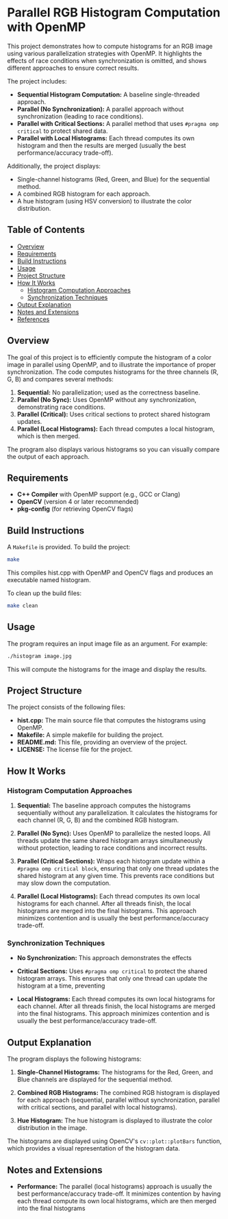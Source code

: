 # Parallel RGB Histogram Computation with OpenMP

This project demonstrates how to compute histograms for an RGB image using various parallelization strategies with OpenMP. It highlights the effects of race conditions when synchronization is omitted, and shows different approaches to ensure correct results.

The project includes:

-   **Sequential Histogram Computation:** A baseline single-threaded approach.
-   **Parallel (No Synchronization):** A parallel approach without synchronization (leading to race conditions).
-   **Parallel with Critical Sections:** A parallel method that uses `#pragma omp critical` to protect shared data.
-   **Parallel with Local Histograms:** Each thread computes its own histogram and then the results are merged (usually the best performance/accuracy trade-off).

Additionally, the project displays:

-   Single-channel histograms (Red, Green, and Blue) for the sequential method.
-   A combined RGB histogram for each approach.
-   A hue histogram (using HSV conversion) to illustrate the color distribution.

## Table of Contents

-   [Overview](#overview)
-   [Requirements](#requirements)
-   [Build Instructions](#build-instructions)
-   [Usage](#usage)
-   [Project Structure](#project-structure)
-   [How It Works](#how-it-works)
    -   [Histogram Computation Approaches](#histogram-computation-approaches)
    -   [Synchronization Techniques](#synchronization-techniques)
-   [Output Explanation](#output-explanation)
-   [Notes and Extensions](#notes-and-extensions)
-   [References](#references)

## Overview

The goal of this project is to efficiently compute the histogram of a color image in parallel using OpenMP, and to illustrate the importance of proper synchronization. The code computes histograms for the three channels (R, G, B) and compares several methods:

1. **Sequential:** No parallelization; used as the correctness baseline.
2. **Parallel (No Sync):** Uses OpenMP without any synchronization, demonstrating race conditions.
3. **Parallel (Critical):** Uses critical sections to protect shared histogram updates.
4. **Parallel (Local Histograms):** Each thread computes a local histogram, which is then merged.

The program also displays various histograms so you can visually compare the output of each approach.

## Requirements

-   **C++ Compiler** with OpenMP support (e.g., GCC or Clang)
-   **OpenCV** (version 4 or later recommended)
-   **pkg-config** (for retrieving OpenCV flags)

## Build Instructions

A `Makefile` is provided. To build the project:

```bash
make
```

This compiles hist.cpp with OpenMP and OpenCV flags and produces an executable named histogram.

To clean up the build files:

```bash
make clean
```

## Usage

The program requires an input image file as an argument. For example:

```bash
./histogram image.jpg
```

This will compute the histograms for the image and display the results.

## Project Structure

The project consists of the following files:

-   **hist.cpp:** The main source file that computes the histograms using OpenMP.
-   **Makefile:** A simple makefile for building the project.
-   **README.md:** This file, providing an overview of the project.
-   **LICENSE:** The license file for the project.

## How It Works

### Histogram Computation Approaches

1. **Sequential:** The baseline approach computes the histograms sequentially without any parallelization. It calculates the histograms for each channel (R, G, B) and the combined RGB histogram.

2. **Parallel (No Sync):** Uses OpenMP to parallelize the nested loops. All threads update the same shared histogram arrays simultaneously without protection, leading to race conditions and incorrect results.

3. **Parallel (Critical Sections):** Wraps each histogram update within a `#pragma omp critical block`, ensuring that only one thread updates the shared histogram at any given time. This prevents race conditions but may slow down the computation.

4. **Parallel (Local Histograms):** Each thread computes its own local histograms for each channel. After all threads finish, the local histograms are merged into the final histograms. This approach minimizes contention and is usually the best performance/accuracy trade-off.

### Synchronization Techniques

-   **No Synchronization:** This approach demonstrates the effects

-   **Critical Sections:** Uses `#pragma omp critical` to protect the shared histogram arrays. This ensures that only one thread can update the histogram at a time, preventing

-   **Local Histograms:** Each thread computes its own local histograms for each channel. After all threads finish, the local histograms are merged into the final histograms. This approach minimizes contention and is usually the best performance/accuracy trade-off.

## Output Explanation

The program displays the following histograms:

1. **Single-Channel Histograms:** The histograms for the Red, Green, and Blue channels are displayed for the sequential method.

2. **Combined RGB Histograms:** The combined RGB histogram is displayed for each approach (sequential, parallel without synchronization, parallel with critical sections, and parallel with local histograms).

3. **Hue Histogram:** The hue histogram is displayed to illustrate the color distribution in the image.

The histograms are displayed using OpenCV's `cv::plot::plotBars` function, which provides a visual representation of the histogram data.

## Notes and Extensions

-   **Performance:** The parallel (local histograms) approach is usually the best performance/accuracy trade-off. It minimizes contention by having each thread compute its own local histograms, which are then merged into the final histograms
